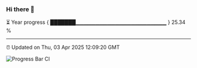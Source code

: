 ### Hi there 👋

⏳ Year progress { ███████▁▁▁▁▁▁▁▁▁▁▁▁▁▁▁▁▁▁▁▁▁▁▁ } 25.34 %

---

⏰ Updated on Thu, 03 Apr 2025 12:09:20 GMT

![Progress Bar CI](https://github.com/liununu/liununu/workflows/Progress%20Bar%20CI/badge.svg)
